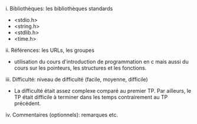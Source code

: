 i.  Bibliothèques: les bibliothèques standards
- <stdio.h> 
- <string.h>
- <stdlib.h>
- <time.h>

ii. Références: les URLs, les groupes
- utilisation du cours d'introduction de programmation en c mais aussi du cours sur les pointeurs, les structures et les fonctions.

iii. Difficulté: niveau de difficulté (facile, moyenne, difficile)
- La difficulté était assez complexe comparé au premier TP. Par ailleurs, le TP était difficile à terminer dans les temps contrairement au TP précédent.

iv. Commentaires (optionnels): remarques etc.
